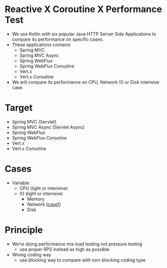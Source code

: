 # Reactive X Coroutine X Performance Test
* We use Kotlin with six popular Java HTTP Server Side Applications to compare its performance on specific cases. 
* These applications contains 
  * Spring MVC
  * Spring MVC Async
  * Spring WebFlux
  * Spring WebFlux Coroutine
  * Vert.x
  * Vert.x Coroutine 
* We will compare its performance on CPU, Network IO or Disk intensive case.

# Target
* Spring MVC (Servlet)
* Spring MVC Async (Servlet Async)
* Spring WebFlux
* Spring WebFlux Coroutine
* Vert.x
* Vert.x Coroutine

# Cases
* Variable
  * CPU (light or intensive)
  * IO (light or intensive)
    * Memory
    * Network ([case1](./doc/case1/case1.md))
    * Disk

# Principle
* We're doing performance mix load testing not pressure testing
  * use proper RPS instead as high as possible
* Wrong coding way
  * use blocking way to compare with non-blocking coding type
